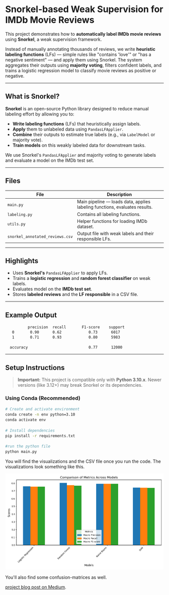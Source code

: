 # Snorkel-based Weak Supervision for IMDb Movie Reviews

This project demonstrates how to **automatically label IMDb movie reviews** using **Snorkel**, a weak supervision framework. 

Instead of manually annotating thousands of reviews, we write **heuristic labeling functions** (LFs) — simple rules like "contains 'love'" or "has a negative sentiment" — and apply them using Snorkel. The system aggregates their outputs using **majority voting**, filters confident labels, and trains a logistic regression model to classify movie reviews as positive or negative.

---

## What is Snorkel?

**Snorkel** is an open-source Python library designed to reduce manual labeling effort by allowing you to:
- **Write labeling functions** (LFs) that heuristically assign labels.
- **Apply** them to unlabeled data using `PandasLFApplier`.
- **Combine** their outputs to estimate true labels (e.g., via `LabelModel` or majority vote).
- **Train models** on this weakly labeled data for downstream tasks.

We use Snorkel's `PandasLFApplier` and majority voting to generate labels and evaluate a model on the IMDb test set.

---

## Files

| File                          | Description                                                              |
|-------------------------------|--------------------------------------------------------------------------|
| `main.py`                     | Main pipeline — loads data, applies labeling functions, evaluates results. |
| `labeling.py`                 | Contains all labeling functions.                                        |
| `utils.py`                    | Helper functions for loading IMDb dataset.                              |
| `snorkel_annotated_reviews.csv` | Output file with weak labels and their responsible LFs.                  |

---

## Highlights

- Uses **Snorkel's** `PandasLFApplier` to apply LFs.
- Trains a **logistic regression**  and **random forest classifier** on weak labels.
- Evaluates model on the **IMDb test set**.
- Stores **labeled reviews** and the **LF responsible** in a CSV file.

---

## Example Output
              precision  recall       F1-score    support
       0       0.90      0.62            0.73      6017
       1       0.71      0.93            0.80      5983

      accuracy                           0.77      12000



---

## Setup Instructions

> **Important:** This project is compatible only with **Python 3.10.x**. Newer versions (like 3.12+) may break Snorkel or its dependencies.

### Using Conda (Recommended)

```bash
# Create and activate environment
conda create -n env python=3.10
conda activate env

# Install dependencies
pip install -r requirements.txt

#run the python file
python main.py
```

You will find the visualizations and the CSV file once you run the code. The visualizations look something like this.

![image](metrics_comparison.png)


You'll also find some confusion-matrices as well.

[project blog post on Medium](https://medium.com/@ravitejaravella8504/enhancing-movie-review-classification-with-snorkel-a-weak-supervision-approach-1e43846525fa).
